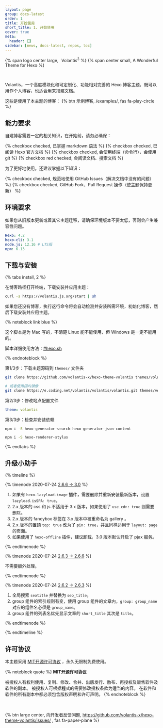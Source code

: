 ```yaml
---
layout: page
group: docs-latest
order: 1
title: 开始使用
short_title: 1. 开始使用
cover: true
meta:
  header: []
sidebar: [news, docs-latest, repos, toc]
---
```


<p>
{% span logo center large, <sup>&ensp;</sup>Volantis<sup>3</sup> %}
{% span center small, A Wonderful Theme for Hexo %}
</p>
<br>

Volantis，一个高度模块化和可定制化、功能相对完善的 Hexo 博客主题，既可以用作个人博客，也适合用来搭建文档。

这些是使用了本主题的博客： {% btn 示例博客, /examples/, fas fa-play-circle %}

## 能力要求

自建博客需要一定的相关知识，在开始前，请务必确保：

{% checkbox checked, 已掌握 markdown 语法 %}
{% checkbox checked, 已阅读 Hexo 官方文档 %}
{% checkbox checked, 会使用终端（命令行），会使用 git  %}
{% checkbox red checked, 会阅读文档、搜索文档 %}

为了更好地使用，还建议掌握以下知识：

{% checkbox checked, 规范地使用 GitHub Issues（解决文档中没有的问题） %}
{% checkbox checked, GitHub Fork、Pull Request 操作（使主题保持更新） %}

## 环境要求

如果您从旧版本更新或着其它主题迁移，请确保环境版本不要太低，否则会产生兼容性问题。

```yaml
Hexo: 4.2
hexo-cli: 3.1
node.js: 12.16 # LTS版
npm: 6.13
```

## 下载与安装

{% tabs install, 2 %}

<!-- tab 脚本自动安装（Mac） -->

在博客路径打开终端，下载安装并应用主题：
```sh
curl -s https://volantis.js.org/start | sh
```
如果您还没有博客，执行这行命令将会自动检测并安装所需环境，初始化博客，然后下载安装并应用主题。

{% noteblock link blue %}

这个脚本是为 Mac 写的，不清楚 Linux 能不能使用，但 Windows 是一定不能用的。

脚本详细使用方法：[#hexo.sh](https://xaoxuu.com/wiki/hexo.sh/)

{% endnoteblock %}

<!-- endtab -->

<!-- tab 手动安装 -->

第1/3步：下载主题源码到 `themes/` 文件夹
```sh
git clone https://github.com/volantis-x/hexo-theme-volantis themes/volantis

# 或者使用国内镜像
git clone https://e.coding.net/volantis/volantis/volantis.git themes/volantis
```

第2/3步：修改站点配置文件
```yaml blog/_config.yml
theme: volantis
```

第3/3步：检查并安装依赖

```sh 安装 Hexo 搜索的依赖包：
npm i -S hexo-generator-search hexo-generator-json-content
```
```sh 安装 stylus 渲染器：
npm i -S hexo-renderer-stylus
```

<!-- endtab -->

{% endtabs %}

## 升级小助手

{% timeline %}

{% timenode 2020-07-24 [2.6.6 -> 3.0](https://github.com/volantis-x/hexo-theme-volantis/releases) %}

1. 如果有 `hexo-lazyload-image` 插件，需要删除并重新安装最新版本，设置 `lazyload.isSPA: true`。
2. 2.x 版本的 css 和 js 不适用于 3.x 版本，如果使用了 `use_cdn: true` 则需要删除。
3. 2.x 版本的 fancybox 标签在 3.x 版本中被重命名为 gallery 。
4. 2.x 版本的置顶 `top: true` 改为了 `pin: true`，并且同样适用于 `layout: page` 的页面。
5. 如果使用了 `hexo-offline` 插件，建议卸载，3.0 版本默认开启了 pjax 服务。

{% endtimenode %}

{% timenode 2020-07-24 [2.6.3 -> 2.6.6](https://github.com/volantis-x/hexo-theme-volantis/releases/tag/2.6.6) %}

不需要额外处理。

{% endtimenode %}

{% timenode 2020-07-24 [2.6.2 -> 2.6.3](https://github.com/volantis-x/hexo-theme-volantis/releases/tag/2.6.3) %}

1. 全局搜索 `seotitle` 并替换为 `seo_title`。
2. group 组件的索引规则有变，使用 group 组件的文章内，`group: group_name` 对应的组件名必须是 `group_name`。
2. group 组件的列表名优先显示文章的 `short_title` 其次是 `title`。

{% endtimenode %}

{% endtimeline %}

## 许可协议

本主题采用 [MIT开源许可协议](https://cdn.jsdelivr.net/gh/theme-volantis/hexo-theme-volantis/LICENSE) ，永久无限制免费使用。

{% noteblock quote %}
**MIT开源许可协议**

被授权人有权利使用、复制、修改、合并、出版发行、散布、再授权及贩售软件及软件的副本。
被授权人可根据程式的需要修改授权条款为适当的内容。
在软件和软件的所有副本中都必须包含版权声明和许可声明。
{% endnoteblock %}

<br><br>{% btn large center, 向开发者反馈问题, https://github.com/volantis-x/hexo-theme-volantis/issues/ , fas fa-paper-plane %}
